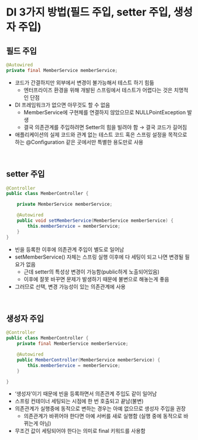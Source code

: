 # DI 3가지 방법(필드 주입, setter 주입, 생성자 주입)

## 필드 주입

```java
@Autowired
private final MemberService memberService;
```

- 코드가 간결하지만 외부에서 변경이 불가능해서 테스트 하기 힘듦
    - 엔터프라이즈 환경을 위해 개발된 스프링에서 테스트가 어렵다는 것은 치명적인 단점
- DI 프레임워크가 없으면 아무것도 할 수 없음
    - MemberService에 구현체를 연결하지 않았으므로 NULLPointException 발생
    - 결국 의존관계를 주입하려면 Setter의 힘을 빌려야 함 → 결국 코드가 길어짐
- 애플리케이션의 실제 코드와 관계 없는 테스트 코드 혹은 스프링 설정을 목적으로 하는 @Configuration 같은 곳에서만 특별한 용도만로 사용

<br>

## setter 주입

```java
@Controller
public class MemberController {

    private MemberService memberService;

    @Autowired
    public void setMemberService(MemberService memberService) {
        this.memberService = memberService;
    }
}
```

- 빈을 등록한 이후에 의존관계 주입이 별도로 일어남
- setMemberService() 자체는 스프링 실행 이후에 다 세팅이 되고 나면 변경될 필요가 없음
    - 근데 setter의 특성상 변경이 가능함(public하게 노출되어있음)
    - 이후에 잘못 바꾸면 문제가 발생하기 때문에 불변으로 해놓는게 좋음
- 그러므로 선택, 변경 가능성이 있는 의존관계에 사용

<br>

## 생성자 주입

```java
@Controller
public class MemberController {
    private final MemberService memberService;

    @Autowired
    public MemberController(MemberService memberService) {
        this.memberService = memberService;
    }

}
```

- ‘생성자’이기 때문에 빈을 등록하면서 의존관계 주입도 같이 일어남
- 스프링 컨테이너 세팅되는 시점에 한 번 호출되고 끝남(불변)
- 의존관계가 실행중에 동적으로 변하는 경우는 아예 없으므로 생성자 주입을 권장
    - 의존관계가 바뀌어야 한다면 아예 서버를 새로 실행함 (실행 중에 동적으로 바뀌는게 아님)
- 무조건 값이 세팅되어야 한다는 의미로 final 키워드를 사용함
